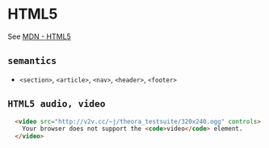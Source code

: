 # HTML5

See [MDN - HTML5](https://developer.mozilla.org/en-US/docs/Web/Guide/HTML/HTML5)

## `semantics`

* `<section>`, `<article>`, `<nav>`, `<header>`, `<footer>`

## `HTML5 audio, video`

```html
  <video src="http://v2v.cc/~j/theora_testsuite/320x240.ogg" controls>
    Your browser does not support the <code>video</code> element.
  </video>
```

